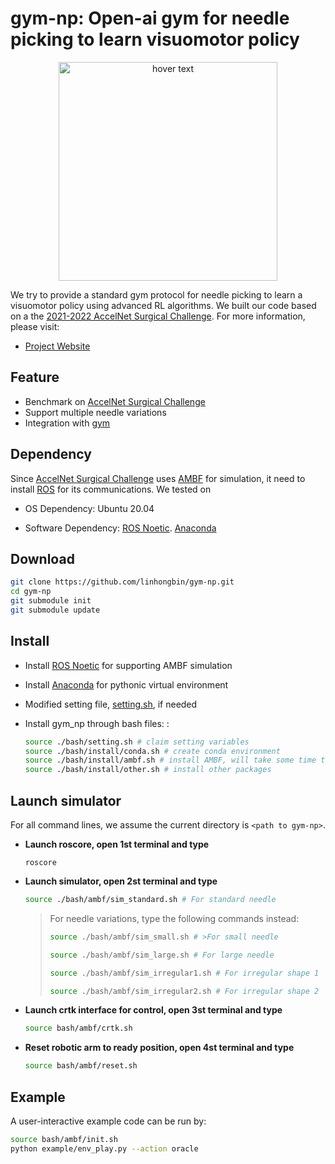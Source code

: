 # **gym-np**: Open-ai gym for needle picking to learn visuomotor policy
<p align="center">
  <img src="doc/media/oracle_demo.gif" width="350" title="hover text">
</p>

We try to provide a standard gym protocol for needle picking to learn a visuomotor policy using advanced RL algorithms. We built our code based on a the [2021-2022 AccelNet Surgical Challenge](https://collaborative-robotics.github.io/surgical-robotics-challenge/challenge-2021.html). For more information, please visit:
- [Project Website](https://sites.google.com/view/DreamerfD/home)



## Feature

  - Benchmark on [AccelNet Surgical Challenge](https://github.com/collaborative-robotics/surgical_robotics_challenge)
  - Support multiple needle variations
  - Integration with [gym](https://github.com/openai/gym)
## Dependency
  Since [AccelNet Surgical Challenge](https://github.com/collaborative-robotics/surgical_robotics_challenge) uses [AMBF](https://github.com/WPI-AIM/ambf) for simulation, it need to install [ROS](https://www.ros.org/) for its communications. We tested on 
 
  - OS Dependency: Ubuntu 20.04 
  
  - Software Dependency: [ROS Noetic](http://wiki.ros.org/noetic). [Anaconda](https://www.anaconda.com/download)

## Download 
  ```sh
  git clone https://github.com/linhongbin/gym-np.git
  cd gym-np
  git submodule init
  git submodule update
  ```

## Install

- Install [ROS Noetic](http://wiki.ros.org/noetic/Installation/Ubuntu) for supporting AMBF simulation

- Install [Anaconda](https://www.anaconda.com/download) for pythonic virtual environment

- Modified setting file, [setting.sh](./bash/setting.sh), if needed

- Install gym_np through bash files: :

  ```sh
  source ./bash/setting.sh # claim setting variables
  source ./bash/install/conda.sh # create conda environment
  source ./bash/install/ambf.sh # install AMBF, will take some time to compile
  source ./bash/install/other.sh # install other packages
  ```

## Launch simulator

  For all command lines, we assume the current directory is `<path to gym-np>`.

- **Launch roscore, open 1st terminal and type**
  ```
  roscore
  ```

- **Launch simulator, open 2st terminal and type**
  ```sh
  source ./bash/ambf/sim_standard.sh # For standard needle
  ```
  > For needle variations, type the following commands instead:
  >
  >  ```sh
  >  source ./bash/ambf/sim_small.sh # >For small needle
  >  ```
  >  ```sh
  >  source ./bash/ambf/sim_large.sh # For large needle
  >  ```
  >  ```sh
  >  source ./bash/ambf/sim_irregular1.sh # For irregular shape 1
  >  ```
  >  ```sh
  >  source ./bash/ambf/sim_irregular2.sh # For irregular shape 2
  >  ```

- **Launch crtk interface for control, open 3st terminal and type**
  ```sh
  source bash/ambf/crtk.sh
  ```

- **Reset robotic arm to ready position, open 4st terminal and type**
  ```sh
  source bash/ambf/reset.sh 
  ```

## Example

  A user-interactive example code can be run by:
  ```sh
  source bash/ambf/init.sh
  python example/env_play.py --action oracle
  ```